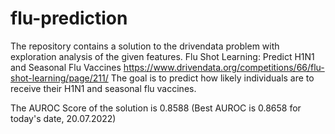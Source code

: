 # flu-prediction
The repository contains a solution to the drivendata problem with exploration analysis of the given features.
Flu Shot Learning: Predict H1N1 and Seasonal Flu Vaccines https://www.drivendata.org/competitions/66/flu-shot-learning/page/211/
The goal is to predict how likely individuals are to receive their H1N1 and seasonal flu vaccines.

The AUROC Score of the solution is 0.8588 (Best AUROC is 0.8658 for today's date, 20.07.2022)
